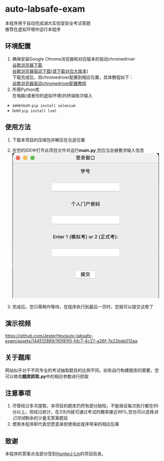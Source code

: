 # auto-labsafe-exam 
本程序用于自动完成湖大实验室安全考试答题  
推荐在虚拟环境中运行本程序  
## 环境配置  
1. 确保安装Google Chrome浏览器和对应版本的驱动chromedriver  
   [谷歌浏览器下载](https://www.google.com/intl/zh-CN/chrome/)  
   [谷歌浏览器驱动下载(请下载对应大版本)](https://googlechromelabs.github.io/chrome-for-testing/)  
   下载完成后，将chromedriver配置到相应位置，具体教程如下：  
   [谷歌浏览器驱动chromedriver配置教程](https://www.cnblogs.com/lfri/p/10542797.html)
2. 所需Python库  
   在电脑(或者你的虚拟环境)的终端依次输入  
  * selenium `pip install selenium`
  * lxml `pip install lxml`

## 使用方法
1. 下载本项目的压缩包并解压在合适位置
2. 在您的IDE中打开此项目文件并运行**main.py**,您应当会被要求输入信息
 ![输入示意图](https://github.com/JesterHey/img_file/blob/main/%E6%88%AA%E5%B1%8F2023-10-25%2016.46.18.png)
   
4. 完成后，您只需稍作等待，在程序执行到最后一页时，您就可以提交试卷了
## 演示视频  

https://github.com/JesterHey/auto-labsafe-exam/assets/144512889/1f0f81f0-fdc7-4c27-a26f-7e22bde012aa

## 关于题库
网站似乎对于不同专业的考试抽取题目的比例不同，如有自行构建题库的需要，您可以修改**题库抓取.py**中的相应参数进行抓取  

## 注意事项  
1. 尽管经过多次提取，本项目的题库仍然有部分缺陷，不能保证每次执行都在85分以上，但经过统计，在3次内就可通过考试的概率接近99%,您也可以选择*自己完成*剩余的少量无答案题目  
2. 使用本程序即代表您愿意承担使用此程序带来的相应后果

## 致谢  
本程序的答案点击部分受到[HunterJ-Lin](https://github.com/HunterJ-Lin/AutoAnswer2XMU)的项目启发。
